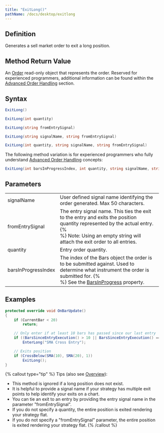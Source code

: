 ```yaml
---
title: "ExitLong()"
pathName: /docs/desktop/exitlong
---
```


## Definition

Generates a sell market order to exit a long position.

## Method Return Value

An [Order](/docs/desktop/order) read-only object that represents the order. Reserved for experienced programmers, additional information can be found within the [Advanced Order Handling](/docs/desktop/advanced_order_handling) section.

## Syntax

```csharp
ExitLong()
```

```csharp
ExitLong(int quantity)
```

```csharp
ExitLong(string fromEntrySignal)
```

```csharp
ExitLong(string signalName, string fromEntrySignal)
```

```csharp
ExitLong(int quantity, string signalName, string fromEntrySignal)
```

The following method variation is for experienced programmers who fully understand [Advanced Order Handling](/docs/desktop/advanced_order_handling) concepts:

```csharp
ExitLong(int barsInProgressIndex, int quantity, string signalName, string fromEntrySignal)
```

## Parameters

|  |  |
| --- | --- |
| signalName | User defined signal name identifying the order generated. Max 50 characters. |
| fromEntrySignal | The entry signal name. This ties the exit to the entry and exits the position quantity represented by the actual entry. {% <br> %} Note: Using an empty string will attach the exit order to all entries. |
| quantity | Entry order quantity. |
| barsInProgressIndex | The index of the Bars object the order is to be submitted against. Used to determine what instrument the order is submitted for. {% <br> %} See the [BarsInProgress](/docs/desktop/barsinprogress) property. |

## Examples

```csharp
protected override void OnBarUpdate()
{
    if (CurrentBar < 20)
        return;

    // Only enter if at least 10 bars has passed since our last entry
    if ((BarsSinceEntryExecution() > 10 || BarsSinceEntryExecution() == -1) && CrossAbove(SMA(10), SMA(20), 1))
        EnterLong("SMA Cross Entry");

    // Exits position
    if (CrossBelow(SMA(10), SMA(20), 1))
        ExitLong();
}
```

{% callout type="tip" %}
Tips (also see [Overview](/docs/desktop/managed_approach)):

- This method is ignored if a long position does not exist.
- It is helpful to provide a signal name if your strategy has multiple exit points to help identify your exits on a chart.
- You can tie an exit to an entry by providing the entry signal name in the parameter "fromEntrySignal".
- If you do not specify a quantity, the entire position is exited rendering your strategy flat.
- If you do not specify a "fromEntrySignal" parameter, the entire position is exited rendering your strategy flat.
{% /callout %}
